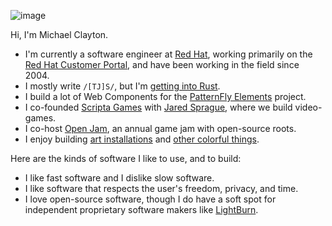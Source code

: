 ![image](https://user-images.githubusercontent.com/364615/127208325-0ab5d218-dd71-4cd1-870a-ff7d189bd239.png)

Hi, I'm Michael Clayton.

 - I'm currently a software engineer at [Red Hat](https://www.redhat.com/), working primarily on the [Red Hat Customer Portal](https://access.redhat.com/), and have been working in the field since 2004.
 - I mostly write `/[TJ]S/`, but I'm [getting into Rust](https://clayto.com/tags/rust/).
 - I build a lot of Web Components for the [PatternFly Elements](https://github.com/patternfly/patternfly-elements) project.
 - I co-founded [Scripta Games](https://scripta.co/) with [Jared Sprague](https://github.com/jared-sprague), where we build video-games.
 - I co-host [Open Jam](https://openjam.io/), an annual game jam with open-source roots.
 - I enjoy building [art installations](http://kimotion.xyz/) and [other colorful things](https://clayto.com/demos/).

Here are the kinds of software I like to use, and to build:

 - I like fast software and I dislike slow software.
 - I like software that respects the user's freedom, privacy, and time.
 - I love open-source software, though I do have a soft spot for independent proprietary software makers like [LightBurn](https://lightburnsoftware.com/).
